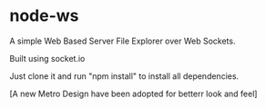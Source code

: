 # node-ws

A simple Web Based Server File Explorer over Web Sockets.

Built using socket.io

Just clone it and run "npm install" to install all dependencies.

[A new Metro Design have been adopted for betterr look and feel]
